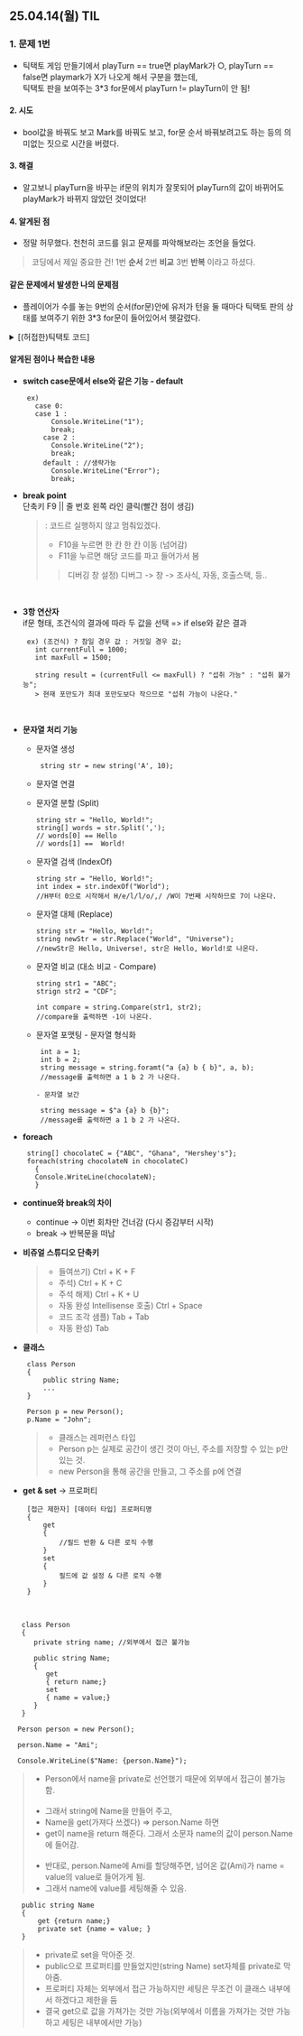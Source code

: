 ## 25.04.14(월) TIL

### 1. 문제 1번
 - 틱택토 게임 만들기에서 playTurn == true면 playMark가 ○, playTurn == false면 playmark가 X가 나오게 해서 구분을 했는데, <br>
   틱택토 판을 보여주는 3*3 for문에서 playTurn != playTurn이 안 됨!
   
#### 2. 시도
 - bool값을 바꿔도 보고 Mark를 바꿔도 보고, for문 순서 바꿔보려고도 하는 등의 의미없는 짓으로 시간을 버렸다.
    
#### 3. 해결
 - 알고보니 playTurn을 바꾸는 if문의 위치가 잘못되어 playTurn의 값이 바뀌어도 playMark가 바뀌지 않았던 것이었다!
#### 4. 알게된 점
 - 정말 허무했다. 천천히 코드를 읽고 문제를 파악해보라는 조언을 들었다.
   
 > 코딩에서 제일 중요한 건!
 > 1번 __순서__
 > 2번 __비교__
 > 3번 __반복__
 > 이라고 하셨다.


#### 같은 문제에서 발생한 나의 문제점
 - 플레이어가 수를 놓는 9번의 순서(for문)안에 유저가 턴을 둘 때마다 틱택토 판의 상태를 보여주기 위한 3*3 for문이 들어있어서 헷갈렸다.
   
<details>

<summary>[(허접한)틱택토 코드]</summary>

      //틱택토 게임 만들기
      
      string[,] map = new string[3, 3] { { "7", "8", "9" }, { "4", "5", "6" }, { "1", "2", "3" } };
      
      //단순 틱택토 판 출력용
      for (int x = 0; x < 3; x++)
      {
          for (int y = 0; y < 3; y++)
          {
              { Console.Write(map[x, y] + " "); }
          }
          Console.WriteLine();
      }
      
      bool playTurn = true;
      string playMark = "○";
      
      for (int h = 0; h < 9; h++)
      {
          Console.WriteLine("원하는 위치의 숫자를 입력하세요");
          string playerChoice = Console.ReadLine();
          Console.WriteLine();
      
          for (int i = 0; i < 3; i++)
          {
              for (int j = 0; j < 3; j++)
              {
                  if (map[i, j] == playerChoice)
                  {
                      map[i, j] = playMark;
      
                      for(int l = 0; l < 3; l++)
                      {
                          if ((map[l,0] == map[l,1] && map[l,1] == map[l,2])||
                             (map[0,l] == map[1,l] && map[1,l] == map[2,l])||
                             (map[0,0] == map[1,1] && map[1,1] == map[2,2])||
                             (map[0,2] == map[1,1] && map[1,1] == map[2,0]))
                          {
                              Console.WriteLine(playMark+" 승리!");
                            Environment.Exit(0);
                          }
                      }
      
                      playTurn = !playTurn;
      
                      if (playTurn == true)
                      {
                          playMark = "○";
                      }
                      else { playMark = "X"; }
      
                  }
              }
          }
      
          for(int a = 0; a < 3; a++)
          {
              for(int b = 0; b < 3; b++)
              {
                  Console.Write(map[a, b] + "   ");
              }
              Console.WriteLine() ;
          }
      }

</details>
   
#### 알게된 점이나 복습한 내용
- __switch case문에서 else와 같은 기능 - default__
  
       ex)
         case 0:
         case 1 :
             Console.WriteLine("1");
             break;
           case 2 :
             Console.WriteLine("2");
             break;
           default : //생략가능
             Console.WriteLine("Error");
             break;
  
- __break point__ <br>
  단축키 F9 || 줄 번호 왼쪽 라인 클릭(빨간 점이 생김)
  > : 코드르 실행하지 않고 멈춰있겠다. <br>
  > * F10을 누르면 한 칸 한 칸 이동 (넘어감)
  > * F11을 누르면 해당 코드를 파고 들어가서 봄
  >> 디버깅 창 설정) 디버그 -> 창 -> 조사식, 자동, 호출스택, 등..
<br>

- __3항 연산자__ <br>
  if문 형태, 조건식의 결과에 따라 두 값을 선택 => if else와 같은 결과
  
       ex) (조건식) ? 참일 경우 값 : 거짓일 경우 값;
         int currentFull = 1000;
         int maxFull = 1500;
         
         string result = (currentFull <= maxFull) ? "섭취 가능" : "섭취 불가능";
         > 현재 포만도가 최대 포만도보다 작으므로 "섭취 가능이 나온다."
<br>
  
- __문자열 처리 기능__
  - 문자열 생성
       
         string str = new string('A', 10);
  - 문자열 연결

  - 문자열 분할 (Split)
    
        string str = "Hello, World!";
        string[] words = str.Split(',');
        // words[0] == Hello
        // words[1] ==  World!

  - 문자열 검색 (IndexOf)
 
        string str = "Hello, World!";
        int index = str.indexOf("World");
        //H부터 0으로 시작해서 H/e/l/l/o/,/ /W이 7번째 시작하므로 7이 나온다.

  - 문자열 대체 (Replace)
 
        string str = "Hello, World!";
        string newStr = str.Replace("World", "Universe");
        //newStr은 Hello, Universe!, str은 Hello, World!로 나온다.

  - 문자열 비교 (대소 비교 - Compare)

        string str1 = "ABC";
        strign str2 = "CDF";

        int compare = string.Compare(str1, str2);
        //compare을 출력하면 -1이 나온다.

  - 문자열 포맷팅
        - 문자열 형식화

         int a = 1;
         int b = 2;
         string message = string.foramt("a {a} b { b}", a, b);
         //message를 출력하면 a 1 b 2 가 나온다.

        - 문자열 보간
    
         string message = $"a {a} b {b}";
         //message를 출력하면 a 1 b 2 가 나온다.

- __foreach__
  
       string[] chocolateC = {"ABC", "Ghana", "Hershey's"};
       foreach(string chocolateN in chocolateC)
         {
         Console.WriteLine(chocolateN);
         }

- __continue와 break의 차이__
  - continue -> 이번 회차만 건너감 (다시 증감부터 시작)
  - break -> 반복문을 떠남
  
- __비쥬얼 스튜디오 단축키__
  > - 들여쓰기) Ctrl + K + F
  > - 주석) Ctrl + K + C
  > - 주석 해제) Ctrl + K + U
  > - 자동 완성 Intellisense 호출) Ctrl + Space
  > - 코드 조각 샘플) Tab + Tab
  > - 자동 완성) Tab

- __클래스__
  
       class Person
       {
           public string Name;
           ...
       }
       
       Person p = new Person();
       p.Name = "John";
  > - 클래스는 레퍼런스 타입 <br>
  > - Person p는 실제로 공간이 생긴 것이 아닌, 주소를 저장할 수 있는 p만 있는 것. <br>
  > - new Person을 통해 공간을 만들고, 그 주소를 p에 연결 <br>


- __get & set__ -> 프로퍼티
  
       [접근 제한자] [데이터 타입] 프로퍼티명
       {
           get
           {
               //필드 반환 & 다른 로직 수행
           }
           set
           {
               필드에 값 설정 & 다른 로직 수행
           }
       }
<br>

       class Person
       {
          private string name; //외부에서 접근 불가능
  
          public string Name;
          {
             get
             { return name;}
             set
             { name = value;}
          }
       }

      Person person = new Person();

      person.Name = "Ami";
      
      Console.WriteLine($"Name: {person.Name}");

> - Person에서 name을 private로 선언했기 때문에 외부에서 접근이 불가능함.
>   <br><br>
> - 그래서 string에 Name을 만들어 주고,
> - Name을 get(가져다 쓰겠다) => person.Name 하면
> - get이 name을 return 해준다. 그래서 소문자 name의 값이 person.Name에 들어감.
>   <br><br>
> - 반대로, person.Name에 Ami를 할당해주면, 넘어온 값(Ami)가 name = value의 value로 들어가게 됨.
> - 그래서 name에 value를 세팅해줄 수 있음.

       public string Name
       {
           get {return name;}
           private set {name = value; }
       }
      
> - private로 set을 막아준 것.
> - public으로 프로퍼티를 만들었지만(string Name) set자체를 private로 막아줌.
> - 프로퍼티 자체는 외부에서 접근 가능하지만 세팅은 무조건 이 클래스 내부에서 하겠다고 제한을 둠
> - 결국 get으로 값을 가져가는 것만 가능(외부에서 이름을 가져가는 것만 가능하고 세팅은 내부에서만 가능)
